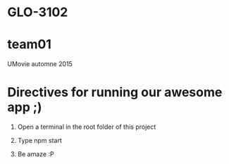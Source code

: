 # GLO-3102
# team01
UMovie automne 2015

# Directives for running our awesome app ;)

1. Open a terminal in the root folder of this project

2. Type npm start

3. Be amaze :P